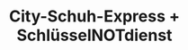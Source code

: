 ---
title: "City-Schuh-Express + SchlüsselNOTdienst"
url: /heidelberg/city-schuh-express-schluesselnotdienst/
shop: Schlüsseldienst
---